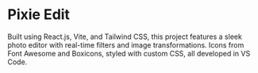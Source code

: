 # Pixie Edit
 Built using React.js, Vite, and Tailwind CSS, this project features a sleek photo editor with real-time filters and image transformations. Icons from Font Awesome and Boxicons, styled with custom CSS, all developed in VS Code.
